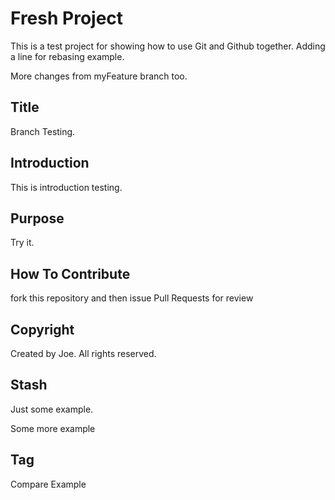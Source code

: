 # Fresh Project

This is a test project for showing how to use Git and Github together. Adding a line for rebasing example.

More changes from myFeature branch too.


## Title

Branch Testing.

## Introduction

This is introduction testing.

## Purpose

Try it.

## How To Contribute

fork this repository and then issue Pull Requests for review

## Copyright
Created by Joe. All rights reserved.

## Stash
Just some example.

Some more example

## Tag
Compare Example
